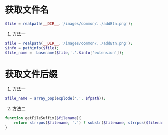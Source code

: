 # 获取文件名

```php
$file = realpath(__DIR__.'/images/common/../addBtn.png');
```

1. 方法一

```php
$file = realpath(__DIR__.'/images/common/../addBtn.png');
$info = pathinfo($file);
$file_name =  basename($file,'.'.$info['extension']);
```



# 获取文件后缀

1. 方法一

```php
$file_name = array_pop(explode('.', $fpath));
```

2. 方法二

```php
function getFileSuffix($filename){
    return strrpos($filename, '.') ? substr($filename, strrpos($filename, '.')+1) : '';
}
```
